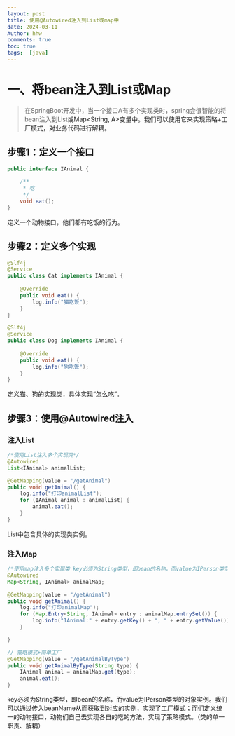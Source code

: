```yaml
---
layout: post
title: 使用@Autowired注入到List或map中
date: 2024-03-11
Author: hhw
comments: true
toc: true
tags:  [java]
---
```


# 一、将bean注入到List或Map

> 在SpringBoot开发中，当一个接口A有多个实现类时，spring会很智能的将bean注入到List<A>或Map<String, A>变量中。我们可以使用它来实现策略+工厂模式，对业务代码进行解耦。

## 步骤1：定义一个接口

```java
public interface IAnimal {
    
    /**
     * 吃
     */
    void eat();
}
```

定义一个动物接口，他们都有吃饭的行为。

## 步骤2：定义多个实现

```java
@Slf4j
@Service
public class Cat implements IAnimal {
    
    @Override
    public void eat() {
        log.info("猫吃饭");
    }
}
```

```java
@Slf4j
@Service
public class Dog implements IAnimal {
    
    @Override
    public void eat() {
        log.info("狗吃饭");
    }
}
```

定义猫、狗的实现类，具体实现“怎么吃”。

## 步骤3：使用@Autowired注入

### 注入List

```java
/*使用List注入多个实现类*/
@Autowired
List<IAnimal> animalList;

@GetMapping(value = "/getAnimal")
public void getAnimal() {
    log.info("打印animalList");
    for (IAnimal animal : animalList) {
        animal.eat();
    }
}
```

List中包含具体的实现类实例。

### 注入Map

```java
/*使用map注入多个实现类 key必须为String类型，即bean的名称，而value为IPerson类型的对象实例。*/
@Autowired
Map<String, IAnimal> animalMap;

@GetMapping(value = "/getAnimal")
public void getAnimal() {
    log.info("打印animalMap");
    for (Map.Entry<String, IAnimal> entry : animalMap.entrySet()) {
        log.info("IAnimal:" + entry.getKey() + ", " + entry.getValue());
    }

}

// 策略模式+简单工厂
@GetMapping(value = "/getAnimalByType")
public void getAnimalByType(String type) {
    IAnimal animal = animalMap.get(type);
    animal.eat();
}
```

key必须为String类型，即bean的名称，而value为IPerson类型的对象实例。我们可以通过传入beanName从而获取到对应的实例，实现了工厂模式；而们定义统一的动物接口，动物们自己去实现各自的吃的方法，实现了策略模式。（类的单一职责、解耦）







